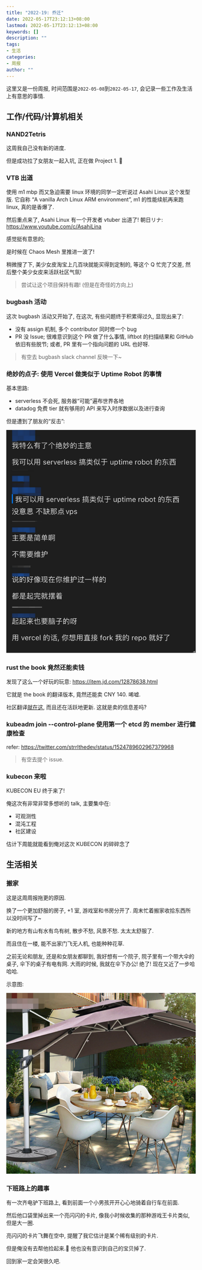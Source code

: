 ```yaml
---
title: "2022-19: 乔迁"
date: 2022-05-17T23:12:13+08:00
lastmod: 2022-05-17T23:12:13+08:00
keywords: []
description: ""
tags:
- 生活
categories:
- 周报
author: ""
---
```


这里又是一份周报, 时间范围是`2022-05-08`到`2022-05-17`, 会记录一些工作及生活上有意思的事情.

## 工作/代码/计算机相关

### NAND2Tetris

这周我自己没有新的进度.

但是成功拉了女朋友一起入坑, 正在做 Project 1. 🌚

### VTB 出道

使用 m1 mbp 而又急迫需要 linux 环境的同学一定听说过 Asahi Linux 这个发型版. 它自称 “A vanilla Arch Linux ARM environment”, m1 的性能续航再来跑 linux, 真的是香爆了.

然后重点来了, Asahi Linux 有一个开发者 vtuber 出道了! 朝日リナ: https://www.youtube.com/c/AsahiLina

感觉挺有意思的;

是时候在 Chaos Mesh 里推进一波了!

稍微搜了下, 美少女皮淘宝上几百块就能买得到定制的, 等这个 Q 忙完了交差, 然后整个美少女皮来活跃社区气氛!

> 尝试让这个项目保持有趣! (但是在奇怪的方向上)

### bugbash 活动

这次 bugbash 活动又开始了, 在这次, 有些问题终于积累得过久, 显现出来了:

- 没有 assign 机制, 多个 contributor 同时修一个 bug
- PR 没 Issue; 很难意识到这个 PR 做了什么事情, liftbot 的扫描结果和 GitHub 依旧有些脱节; 或者, PR 里有一个指向问题的 URL 也好呀.

> 有空去 bugbash slack channel 反映一下~

### 绝妙的点子: 使用 Vercel 做类似于 Uptime Robot 的事情

基本思路:

- serverless 不会死, 服务器“可能”遍布世界各地
- datadog 免费 tier 就有够用的 API 来写入时序数据以及进行查询

但是遭到了朋友的“反击”:

![No Serverless Uptime Robot](./assets/no-serverless-uptime-robot.png)

### rust the book 竟然还能卖钱

发现了这么一个好玩的玩意: https://item.jd.com/12878638.html

它就是 the book 的翻译版本, 竟然还能卖 CNY 140. 唏嘘.

社区翻译[就在这](https://github.com/rust-lang-cn/book-cn), 而且还在活跃地更新. 这就是卖的信息差吗?

### kubeadm join --control-plane 使用第一个 etcd 的 member 进行健康检查

refer: https://twitter.com/strrlthedev/status/1524789602967379968

> 有空去提个 issue.

### kubecon 来啦

KUBECON EU 终于来了!

俺这次有非常非常多想听的 talk, 主要集中在:

- 可观测性
- 混沌工程
- 社区建设

估计下周能就能看到俺对这次 KUBECON 的碎碎念了

## 生活相关

### 搬家

这是这周周报拖更的原因.

换了一个更加舒服的房子, +1 室, 游戏室和书房分开了. 周末忙着搬家收拾东西所以没时间写了~

新的地方有山有水有鸟有树, 散步不愁, 风景不愁. 太太太舒服了.

而且住在一楼, 能不出家门飞无人机, 也能种种花草.

之前无论和朋友, 还是和女朋友都聊到, 我好想有一个院子, 院子里有一个带大伞的桌子, 伞下的桌子有电有网. 大雨的时候, 我就在伞下办公! 绝了! 现在又近了一步哈哈哈.

示意图:

![My Dream](./assets/my-dream.png)

### 下班路上的趣事

有一次齐电驴下班路上, 看到前面一个小男孩开开心心地骑着自行车在前面.

然后他口袋里掉出来一个亮闪闪的卡片, 像我小时候收集的那种游戏王卡片类似, 但是大一圈.

亮闪闪的卡片飞舞在空中, 提醒了我它估计是某个稀有级别的卡片.

但是俺没有去帮他捡起来.🥲 他也没有意识到自己的宝贝掉了.

回到家一定会哭很久吧.

